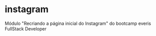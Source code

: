 # instagram
Módulo "Recriando a página inicial do Instagram" do bootcamp everis FullStack Developer
